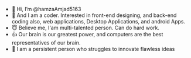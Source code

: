 - 👋 Hi, I’m @hamzaAmjad5163
- 👀 And I am a coder. Interested in front-end designing, and back-end coding also, web applications, Desktop Applications, and android Apps.
- 😇 Believe me, I'am multi-talented person. Can do hard work.
- 👍 Our brain is our greatest power, and computers are the best representatives of our brain.
- 🙂 I am a persistent person who struggles to innovate flawless ideas 
